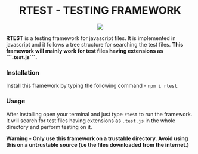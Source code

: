 <h1 align='center'>RTEST - TESTING FRAMEWORK</h1>
<p align='center'><img src='https://image.freepik.com/free-vector/hand-drawn-checklist-background_23-2148070711.jpg' /></p>
<strong>RTEST</strong> is a testing framework for javascript files. It is implemented in javascript and it follows a tree structure for searching the test files. <strong>This framework will mainly work for test files having extensions as ```.test.js```.</strong>

### Installation
Install this framework by typing the following command - ```npm i rtest```.

### Usage
After installing open your terminal and just type ```rtest``` to run the framework. It will search for test files having extensions as ```.test.js``` in the whole directory and perform testing on it.

**Warning - Only use this framework on a trustable directory. Avoid using this on a untrustable source (i.e the files downloaded from the internet.)**